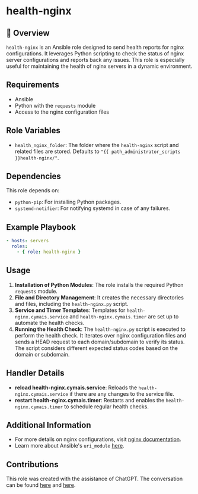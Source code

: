 # health-nginx

## 📌 Overview
`health-nginx` is an Ansible role designed to send health reports for nginx configurations. It leverages Python scripting to check the status of nginx server configurations and reports back any issues. This role is especially useful for maintaining the health of nginx servers in a dynamic environment.

## Requirements
- Ansible
- Python with the `requests` module
- Access to the nginx configuration files

## Role Variables
- `health_nginx_folder`: The folder where the `health-nginx` script and related files are stored. Defaults to `"{{ path_administrator_scripts }}health-nginx/"`.

## Dependencies
This role depends on:
- `python-pip`: For installing Python packages.
- `systemd-notifier`: For notifying systemd in case of any failures.

## Example Playbook
```yaml
- hosts: servers
  roles:
    - { role: health-nginx }
```

## Usage
1. **Installation of Python Modules**: The role installs the required Python `requests` module.
2. **File and Directory Management**: It creates the necessary directories and files, including the `health-nginx.py` script.
3. **Service and Timer Templates**: Templates for `health-nginx.cymais.service` and `health-nginx.cymais.timer` are set up to automate the health checks.
4. **Running the Health Check**: The `health-nginx.py` script is executed to perform the health check. It iterates over nginx configuration files and sends a HEAD request to each domain/subdomain to verify its status. The script considers different expected status codes based on the domain or subdomain.

## Handler Details
- **reload health-nginx.cymais.service**: Reloads the `health-nginx.cymais.service` if there are any changes to the service file.
- **restart health-nginx.cymais.timer**: Restarts and enables the `health-nginx.cymais.timer` to schedule regular health checks.

## Additional Information
- For more details on nginx configurations, visit [nginx documentation](https://nginx.org/en/docs/).
- Learn more about Ansible's `uri_module` [here](https://docs.ansible.com/ansible/latest/modules/uri_module.html).

## Contributions
This role was created with the assistance of ChatGPT. The conversation can be found [here](https://chat.openai.com/share/4033be29-12a6-40a3-bf3c-fc5d57dba8cb) and [here](https://chat.openai.com/share/7f3766d1-9db7-4976-8fe9-68d1142c0a78).